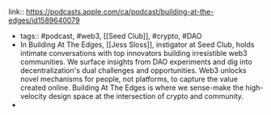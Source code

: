 ---
---

link:: https://podcasts.apple.com/ca/podcast/building-at-the-edges/id1589640079

- tags:: #podcast, #web3, [[Seed Club]], #crypto, #DAO
- In Building At The Edges, [[Jess Sloss]], instigator at Seed Club, holds intimate conversations with top innovators building irresistible web3 communities. We surface insights from DAO experiments and dig into decentralization's dual challenges and opportunities. Web3 unlocks novel mechanisms for people, not platforms, to capture the value created online. Building At The Edges is where we sense-make the high-velocity design space at the intersection of crypto and community.
-
